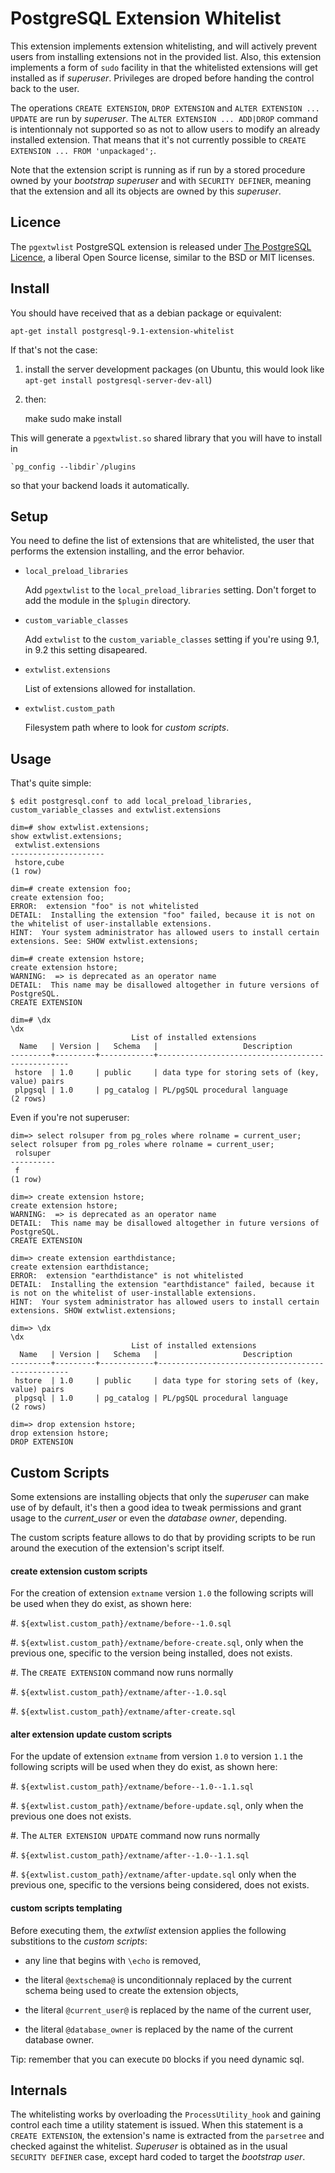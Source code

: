 # PostgreSQL Extension Whitelist

This extension implements extension whitelisting, and will actively prevent
users from installing extensions not in the provided list. Also, this
extension implements a form of `sudo` facility in that the whitelisted
extensions will get installed as if *superuser*. Privileges are droped
before handing the control back to the user.

The operations `CREATE EXTENSION`, `DROP EXTENSION` and `ALTER EXTENSION ...
UPDATE` are run by *superuser*. The `ALTER EXTENSION ... ADD|DROP` command
is intentionnaly not supported so as not to allow users to modify an already
installed extension. That means that it's not currently possible to `CREATE
EXTENSION ... FROM 'unpackaged';`.

Note that the extension script is running as if run by a stored procedure
owned by your *bootstrap superuser* and with `SECURITY DEFINER`, meaning
that the extension and all its objects are owned by this *superuser*.

## Licence

The `pgextwlist` PostgreSQL extension is released under
[The PostgreSQL Licence](http://www.postgresql.org/about/licence/), a
liberal Open Source license, similar to the BSD or MIT licenses.

## Install

You should have received that as a debian package or equivalent:

    apt-get install postgresql-9.1-extension-whitelist

If that's not the case:

1. install the server development packages (on Ubuntu, this would look like `apt-get install postgresql-server-dev-all`)
2. then:

    make
    sudo make install

This will generate a `pgextwlist.so` shared library that you will have to
install in

    `pg_config --libdir`/plugins

so that your backend loads it automatically.

## Setup

You need to define the list of extensions that are whitelisted, the user
that performs the extension installing, and the error behavior.

* `local_preload_libraries`

  Add `pgextwlist` to the `local_preload_libraries` setting. Don't forget to
  add the module in the `$plugin` directory.

* `custom_variable_classes`

  Add `extwlist` to the `custom_variable_classes` setting if you're using
  9.1, in 9.2 this setting disapeared.

* `extwlist.extensions`

  List of extensions allowed for installation.

* `extwlist.custom_path`

  Filesystem path where to look for *custom scripts*.

## Usage

That's quite simple:

    $ edit postgresql.conf to add local_preload_libraries, custom_variable_classes and extwlist.extensions

    dim=# show extwlist.extensions;
    show extwlist.extensions;
     extwlist.extensions 
    ---------------------
     hstore,cube
    (1 row)

    dim=# create extension foo;
    create extension foo;
    ERROR:  extension "foo" is not whitelisted
    DETAIL:  Installing the extension "foo" failed, because it is not on the whitelist of user-installable extensions.
    HINT:  Your system administrator has allowed users to install certain extensions. See: SHOW extwlist.extensions;

    dim=# create extension hstore;
    create extension hstore;
    WARNING:  => is deprecated as an operator name
    DETAIL:  This name may be disallowed altogether in future versions of PostgreSQL.
    CREATE EXTENSION

    dim=# \dx
    \dx
                               List of installed extensions
      Name   | Version |   Schema   |                   Description                    
    ---------+---------+------------+--------------------------------------------------
     hstore  | 1.0     | public     | data type for storing sets of (key, value) pairs
     plpgsql | 1.0     | pg_catalog | PL/pgSQL procedural language
    (2 rows)

Even if you're not superuser:

    dim=> select rolsuper from pg_roles where rolname = current_user;
    select rolsuper from pg_roles where rolname = current_user;
     rolsuper 
    ----------
     f
    (1 row)
    
    dim=> create extension hstore;
    create extension hstore;
    WARNING:  => is deprecated as an operator name
    DETAIL:  This name may be disallowed altogether in future versions of PostgreSQL.
    CREATE EXTENSION

    dim=> create extension earthdistance;
    create extension earthdistance;
    ERROR:  extension "earthdistance" is not whitelisted
    DETAIL:  Installing the extension "earthdistance" failed, because it is not on the whitelist of user-installable extensions.
    HINT:  Your system administrator has allowed users to install certain extensions. SHOW extwlist.extensions;

    dim=> \dx
    \dx
                               List of installed extensions
      Name   | Version |   Schema   |                   Description                    
    ---------+---------+------------+--------------------------------------------------
     hstore  | 1.0     | public     | data type for storing sets of (key, value) pairs
     plpgsql | 1.0     | pg_catalog | PL/pgSQL procedural language
    (2 rows)

    dim=> drop extension hstore;
    drop extension hstore;
    DROP EXTENSION

## Custom Scripts

Some extensions are installing objects that only the *superuser* can make
use of by default, it's then a good idea to tweak permissions and grant
usage to the *current_user* or even the *database owner*, depending.

The custom scripts feature allows to do that by providing scripts to be run
around the execution of the extension's script itself.

#### create extension custom scripts

For the creation of extension `extname` version `1.0` the following scripts
will be used when they do exist, as shown here:

  #. `${extwlist.custom_path}/extname/before--1.0.sql`

  #. `${extwlist.custom_path}/extname/before-create.sql`, only when the
     previous one, specific to the version being installed, does not exists.
	
  #. The `CREATE EXTENSION` command now runs normally

  #. `${extwlist.custom_path}/extname/after--1.0.sql`

  #. `${extwlist.custom_path}/extname/after-create.sql`

#### alter extension update custom scripts

For the update of extension `extname` from version `1.0` to version `1.1`
the following scripts will be used when they do exist, as shown here:

  #. `${extwlist.custom_path}/extname/before--1.0--1.1.sql`

  #. `${extwlist.custom_path}/extname/before-update.sql`, only when the
   previous one does not exists.
	
  #. The `ALTER EXTENSION UPDATE` command now runs normally

  #. `${extwlist.custom_path}/extname/after--1.0--1.1.sql`

  #. `${extwlist.custom_path}/extname/after-update.sql` only when the
     previous one, specific to the versions being considered, does not
     exists.

#### custom scripts templating

Before executing them, the *extwlist* extension applies the following
substitions to the *custom scripts*:

  - any line that begins with `\echo` is removed,

  - the literal `@extschema@` is unconditionnaly replaced by the current
    schema being used to create the extension objects,

  - the literal `@current_user@` is replaced by the name of the current
    user,
	
  - the literal `@database_owner` is replaced by the name of the current
    database owner.

Tip: remember that you can execute `DO` blocks if you need dynamic sql.

## Internals

The whitelisting works by overloading the `ProcessUtility_hook` and gaining
control each time a utility statement is issued. When this statement is a
`CREATE EXTENSION`, the extension's name is extracted from the `parsetree`
and checked against the whitelist. *Superuser* is obtained as in the usual
`SECURITY DEFINER` case, except hard coded to target the *bootstrap user*.
